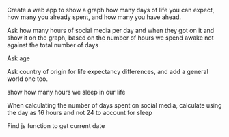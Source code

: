 Create a web app to show a graph how many days of life you can expect, how many you already spent, and how many you have ahead.

Ask how many hours of social media per day and when they got on it and show it on the graph, based on the number of hours we spend awake not against the total number of days

Ask age

Ask country of origin for life expectancy differences, and add a general world one too.

show how many hours we sleep in our life

When calculating the number of days spent on social media, calculate using the day as 16 hours and not 24 to account for sleep

Find js function to get current date